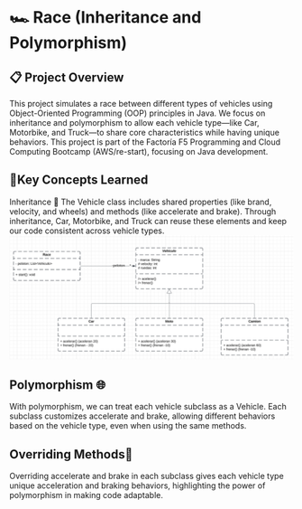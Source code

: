 # 🏎️ Race (Inheritance and Polymorphism) #
 
## 📋 Project Overview ##
This project simulates a race between different types of vehicles using Object-Oriented Programming (OOP) principles in Java. We focus on inheritance and polymorphism to allow each vehicle type—like Car, Motorbike, and Truck—to share core characteristics while having unique behaviors. 
This project is part of the Factoría F5 Programming and Cloud Computing Bootcamp (AWS/re-start), focusing on Java development.

## 🔑Key Concepts Learned ##
Inheritance 🧬
The Vehicle class includes shared properties (like brand, velocity, and wheels) and methods (like accelerate and brake). Through inheritance, Car, Motorbike, and Truck can reuse these elements and keep our code consistent across vehicle types.
![Inheritance structure](/src/images/kata_Race.png)

## Polymorphism 🌐 ##
With polymorphism, we can treat each vehicle subclass as a Vehicle. Each subclass customizes accelerate and brake, allowing different behaviors based on the vehicle type, even when using the same methods.

## Overriding Methods🔄 ##
Overriding accelerate and brake in each subclass gives each vehicle type unique acceleration and braking behaviors, highlighting the power of polymorphism in making code adaptable.

